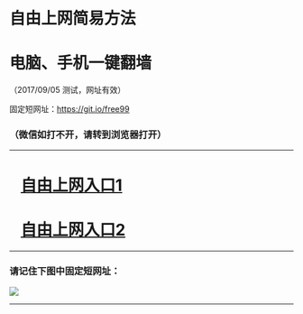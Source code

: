 ﻿# 自由上网简易方法

# 电脑、手机一键翻墙

（2017/09/05 测试，网址有效）

固定短网址：https://git.io/free99

### （微信如打不开，请转到浏览器打开）


***





# &nbsp;&nbsp; <a href="http://ft287165193.fwq-tz1001.xyz/fwqtz01.html?t=090500119427 " target="_blank">自由上网入口1</a>
# &nbsp;&nbsp; <a href="http://ft11000281.fwq-tz1002.xyz/fwqtz02.html?t=09050015305 " target="_blank">自由上网入口2</a>
***

### 请记住下图中固定短网址：

<img src="https://s3-us-west-2.amazonaws.com/fwq-1001/yjfq-20170905okok.png" /> 


***

